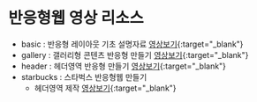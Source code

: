 # 반응형웹 영상 리소스
- basic : 반응형 레이아웃 기초 설명자료 [영상보기](https://youtu.be/97Ij0IRR__s){:target="_blank"}
- gallery : 갤러리형 콘텐츠 반응형 만들기 [영상보기](https://youtu.be/hW9Els50rmk){:target="_blank"}
- header : 헤더영역 반응형 만들기 [영상보기](https://youtu.be/3OCtVllB1k4){:target="_blank"}
- starbucks : 스타벅스 반응형웹 만들기 
  - 헤더영역 제작 [영상보기](https://youtu.be/v_bxMmHQLLg){:target="_blank"}
